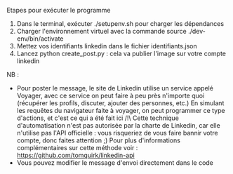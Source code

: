 Etapes pour exécuter le programme
1. Dans le terminal, exécuter ./setupenv.sh pour charger les dépendances 
2. Charger l'environnement virtuel avec la commande source ./dev-env/bin/activate 
3. Mettez vos identifiants linkedin dans le fichier identifiants.json
4. Lancez python create_post.py : cela va publier l'image sur votre compte linkedin

NB : 
- Pour poster le message, le site de Linkedin utilise un service appelé Voyager, avec ce service on peut faire à peu près n'importe quoi (récupérer les profils, discuter, ajouter des personnes, etc.)
En simulant les requêtes du navigateur faite à  voyager, on peut programmer ce type d'actions, et c'est ce qui a été fait ici
/!\ Cette technique d'automatisation n'est pas autorisée par la charte de Linkedin, car elle n'utilise pas l'API officielle : vous risqueriez de vous faire bannir votre compte, donc faites attention ;)
Pour plus d'informations complémentaires sur cette méthode voir : https://github.com/tomquirk/linkedin-api
- Vous pouvez modifier le message d'envoi directement dans le code



